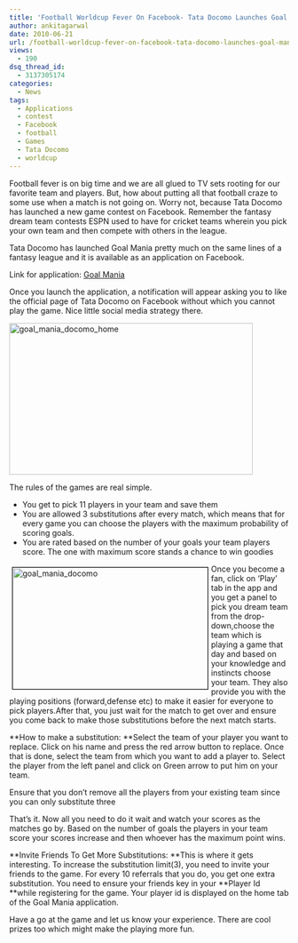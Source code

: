```yaml
---
title: 'Football Worldcup Fever On Facebook- Tata Docomo Launches Goal Mania'
author: ankitagarwal
date: 2010-06-21
url: /football-worldcup-fever-on-facebook-tata-docomo-launches-goal-mania/
views:
  - 190
dsq_thread_id:
  - 3137305174
categories:
  - News
tags:
  - Applications
  - contest
  - Facebook
  - football
  - Games
  - Tata Docomo
  - worldcup
---
```

Football fever is on big time and we are all glued to TV sets rooting for our favorite team and players. But, how about putting all that football craze to some use when a match is not going on. Worry not, because Tata Docomo has launched a new game contest on Facebook. Remember the fantasy dream team contests ESPN used to have for cricket teams wherein you pick your own team and then compete with others in the league.

Tata Docomo has launched Goal Mania pretty much on the same lines of a fantasy league and it is available as an application on Facebook.

Link for application: <a href="http://apps.facebook.com/goalmania/" onclick="_gaq.push(['_trackEvent', 'outbound-article', 'http://apps.facebook.com/goalmania/', 'Goal Mania']);" target="_blank">Goal Mania</a>

Once you launch the application, a notification will appear asking you to like the official page of Tata Docomo on Facebook without which you cannot play the game. Nice little social media strategy there.

[<img class="wp-image-50585" style="float: none;margin-left: auto;margin-right: auto;border: 0px" src="http://cdn.devilsworkshop.org/files/2010/06/goal_mania_docomo_home_thumb.png" border="0" alt="goal_mania_docomo_home" width="439" height="273" />][1]

The rules of the games are real simple.

  * You get to pick 11 players in your team and save them
  * You are allowed 3 substitutions after every match, which means that for every game you can choose the players with the maximum probability of scoring goals.
  * You are rated based on the number of your goals your team players score. The one with maximum score stands a chance to win goodies

[<img style="margin: 5px;border: 1px solid black" src="http://cdn.devilsworkshop.org/files/2010/06/goal_mania_docomo_thumb.png" border="0" alt="goal_mania_docomo" width="352" height="219" align="left" />][2]

Once you become a fan, click on ‘Play’ tab in the app and you get a panel to pick you dream team from the drop-down,choose the team which is playing a game that day and based on your knowledge and instincts choose your team. They also provide you with the playing positions (forward,defense etc) to make it easier for everyone to pick players.After that, you just wait for the match to get over and ensure you come back to make those substitutions before the next match starts.

**How to make a substitution: **Select the team of your player you want to replace. Click on his name and press the red arrow button to replace. Once that is done, select the team from which you want to add a player to. Select the player from the left panel and click on Green arrow to put him on your team.

Ensure that you don’t remove all the players from your existing team since you can only substitute three

That’s it. Now all you need to do it wait and watch your scores as the matches go by. Based on the number of goals the players in your team score your scores increase and then whoever has the maximum point wins.

**Invite Friends To Get More Substitutions: **This is where it gets interesting. To increase the substitution limit(3), you need to invite your friends to the game. For every 10 referrals that you do, you get one extra substitution. You need to ensure your friends key in your **Player Id **while registering for the game. Your player id is displayed on the home tab of the Goal Mania application.

Have a go at the game and let us know your experience. There are cool prizes too which might make the playing more fun.

 [1]: http://cdn.devilsworkshop.org/files/2010/06/goal_mania_docomo_home.png
 [2]: http://cdn.devilsworkshop.org/files/2010/06/goal_mania_docomo.png
